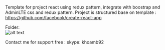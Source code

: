                                                    
Template for project react using redux pattern, integrate with boostrap and AdminLTE css and redux pattern.
Project is structured base on template : https://github.com/facebook/create-react-app

Folder:         
		![alt text](https://image.ibb.co/cqcD6d/2018_07_04_11_09_26.png)


Contact me for support free : skype: khoamb92
		
